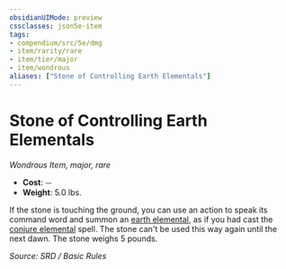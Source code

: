 ```yaml
---
obsidianUIMode: preview
cssclasses: json5e-item
tags:
- compendium/src/5e/dmg
- item/rarity/rare
- item/tier/major
- item/wondrous
aliases: ["Stone of Controlling Earth Elementals"]
---
```

# Stone of Controlling Earth Elementals
*Wondrous Item, major, rare*  

- **Cost**: ⏤
- **Weight**: 5.0 lbs.

If the stone is touching the ground, you can use an action to speak its command word and summon an [earth elemental](earth-elemental.md), as if you had cast the [conjure elemental](conjure-elemental.md) spell. The stone can't be used this way again until the next dawn. The stone weighs 5 pounds.

*Source: SRD / Basic Rules*